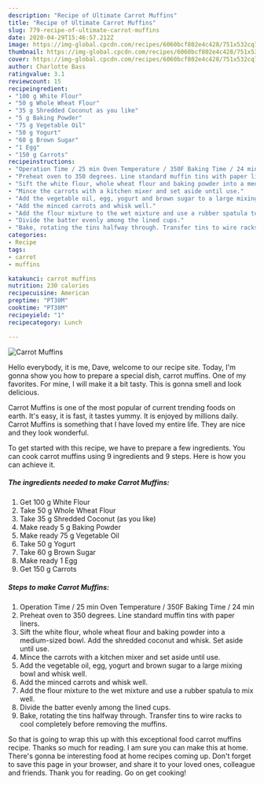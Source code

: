 ```yaml
---
description: "Recipe of Ultimate Carrot Muffins"
title: "Recipe of Ultimate Carrot Muffins"
slug: 779-recipe-of-ultimate-carrot-muffins
date: 2020-04-29T15:46:57.212Z
image: https://img-global.cpcdn.com/recipes/6060bcf802e4c428/751x532cq70/carrot-muffins-recipe-main-photo.jpg
thumbnail: https://img-global.cpcdn.com/recipes/6060bcf802e4c428/751x532cq70/carrot-muffins-recipe-main-photo.jpg
cover: https://img-global.cpcdn.com/recipes/6060bcf802e4c428/751x532cq70/carrot-muffins-recipe-main-photo.jpg
author: Charlotte Bass
ratingvalue: 3.1
reviewcount: 15
recipeingredient:
- "100 g White Flour"
- "50 g Whole Wheat Flour"
- "35 g Shredded Coconut as you like"
- "5 g Baking Powder"
- "75 g Vegetable Oil"
- "50 g Yogurt"
- "60 g Brown Sugar"
- "1 Egg"
- "150 g Carrots"
recipeinstructions:
- "Operation Time / 25 min Oven Temperature / 350F Baking Time / 24 min"
- "Preheat oven to 350 degrees. Line standard muffin tins with paper liners."
- "Sift the white flour, whole wheat flour and baking powder into a medium-sized bowl. Add the shredded coconut and whisk. Set aside until use."
- "Mince the carrots with a kitchen mixer and set aside until use."
- "Add the vegetable oil, egg, yogurt and brown sugar to a large mixing bowl and whisk well."
- "Add the minced carrots and whisk well."
- "Add the flour mixture to the wet mixture and use a rubber spatula to mix well."
- "Divide the batter evenly among the lined cups."
- "Bake, rotating the tins halfway through. Transfer tins to wire racks to cool completely before removing the muffins."
categories:
- Recipe
tags:
- carrot
- muffins

katakunci: carrot muffins 
nutrition: 230 calories
recipecuisine: American
preptime: "PT30M"
cooktime: "PT38M"
recipeyield: "1"
recipecategory: Lunch

---
```



![Carrot Muffins](https://img-global.cpcdn.com/recipes/6060bcf802e4c428/751x532cq70/carrot-muffins-recipe-main-photo.jpg)

Hello everybody, it is me, Dave, welcome to our recipe site. Today, I'm gonna show you how to prepare a special dish, carrot muffins. One of my favorites. For mine, I will make it a bit tasty. This is gonna smell and look delicious.



Carrot Muffins is one of the most popular of current trending foods on earth. It's easy, it is fast, it tastes yummy. It is enjoyed by millions daily. Carrot Muffins is something that I have loved my entire life. They are nice and they look wonderful.


To get started with this recipe, we have to prepare a few ingredients. You can cook carrot muffins using 9 ingredients and 9 steps. Here is how you can achieve it.

<!--inarticleads1-->

##### The ingredients needed to make Carrot Muffins:

1. Get 100 g White Flour
1. Take 50 g Whole Wheat Flour
1. Take 35 g Shredded Coconut (as you like)
1. Make ready 5 g Baking Powder
1. Make ready 75 g Vegetable Oil
1. Take 50 g Yogurt
1. Take 60 g Brown Sugar
1. Make ready 1 Egg
1. Get 150 g Carrots




<!--inarticleads2-->

##### Steps to make Carrot Muffins:

1. Operation Time / 25 min Oven Temperature / 350F Baking Time / 24 min
1. Preheat oven to 350 degrees. Line standard muffin tins with paper liners.
1. Sift the white flour, whole wheat flour and baking powder into a medium-sized bowl. Add the shredded coconut and whisk. Set aside until use.
1. Mince the carrots with a kitchen mixer and set aside until use.
1. Add the vegetable oil, egg, yogurt and brown sugar to a large mixing bowl and whisk well.
1. Add the minced carrots and whisk well.
1. Add the flour mixture to the wet mixture and use a rubber spatula to mix well.
1. Divide the batter evenly among the lined cups.
1. Bake, rotating the tins halfway through. Transfer tins to wire racks to cool completely before removing the muffins.




So that is going to wrap this up with this exceptional food carrot muffins recipe. Thanks so much for reading. I am sure you can make this at home. There's gonna be interesting food at home recipes coming up. Don't forget to save this page in your browser, and share it to your loved ones, colleague and friends. Thank you for reading. Go on get cooking!
